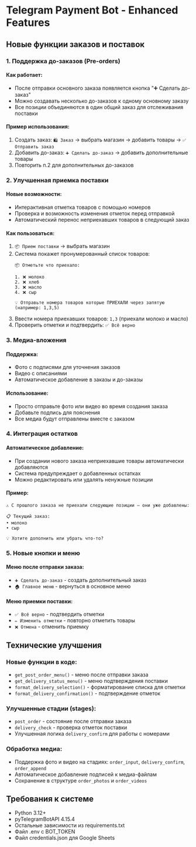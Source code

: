 # Telegram Payment Bot - Enhanced Features

## Новые функции заказов и поставок

### 1. Поддержка до-заказов (Pre-orders)

#### Как работает:
- После отправки основного заказа появляется кнопка "➕ Сделать до-заказ"
- Можно создавать несколько до-заказов к одному основному заказу
- Все позиции объединяются в один общий заказ для отслеживания поставки

#### Пример использования:
1. Создать заказ: `🛍 Заказ` → выбрать магазин → добавить товары → `✅ Отправить заказ`
2. Добавить до-заказ: `➕ Сделать до-заказ` → добавить дополнительные товары
3. Повторить п.2 для дополнительных до-заказов

### 2. Улучшенная приемка поставки

#### Новые возможности:
- Интерактивная отметка товаров с помощью номеров
- Проверка и возможность изменения отметок перед отправкой
- Автоматический перенос неприехавших товаров в следующий заказ

#### Как пользоваться:
1. `📦 Прием поставки` → выбрать магазин
2. Система покажет пронумерованный список товаров:
   ```
   📦 Отметьте что приехало:
   
   1. ❌ молоко
   2. ❌ хлеб  
   3. ❌ масло
   4. ❌ сыр
   
   💡 Отправьте номера товаров которые ПРИЕХАЛИ через запятую (например: 1,3,5)
   ```
3. Ввести номера приехавших товаров: `1,3` (приехали молоко и масло)
4. Проверить отметки и подтвердить: `✅ Всё верно`

### 3. Медиа-вложения

#### Поддержка:
- Фото с подписями для уточнения заказов
- Видео с описаниями
- Автоматическое добавление в заказы и до-заказы

#### Использование:
- Просто отправьте фото или видео во время создания заказа
- Добавьте подпись для пояснения
- Все медиа будут отправлены вместе с заказом

### 4. Интеграция остатков

#### Автоматическое добавление:
- При создании нового заказа неприехавшие товары автоматически добавляются
- Система предупреждает о добавленных остатках
- Можно редактировать или удалять ненужные позиции

#### Пример:
```
⚠️ С прошлого заказа не приехали следующие позиции — они уже добавлены:

📋 Текущий заказ:
• молоко
• сыр

💡 Хотите дополнить или убрать что-то?
```

### 5. Новые кнопки и меню

#### Меню после отправки заказа:
- `➕ Сделать до-заказ` - создать дополнительный заказ
- `🏠 Главное меню` - вернуться в основное меню

#### Меню приемки поставки:
- `✅ Всё верно` - подтвердить отметки
- `✏️ Изменить отметки` - повторно отметить товары
- `❌ Отмена` - отменить приемку

## Технические улучшения

### Новые функции в коде:
- `get_post_order_menu()` - меню после отправки заказа
- `get_delivery_status_menu()` - меню подтверждения поставки
- `format_delivery_selection()` - форматирование списка для отметки
- `format_delivery_confirmation()` - подтверждение отметок

### Улучшенные стадии (stages):
- `post_order` - состояние после отправки заказа
- `delivery_check` - проверка отметок поставки
- Улучшенная логика `delivery_confirm` для работы с номерами

### Обработка медиа:
- Поддержка фото и видео на стадиях: `order_input`, `delivery_confirm`, `order_append`
- Автоматическое добавление подписей к медиа-файлам
- Сохранение в структуре `order_photos` и `order_videos`

## Требования к системе

- Python 3.12+
- pyTelegramBotAPI 4.15.4
- Остальные зависимости из requirements.txt
- Файл .env с BOT_TOKEN
- Файл credentials.json для Google Sheets